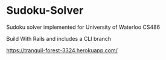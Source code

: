# Sudoku-Solver
Sudoku solver implemented for University of Waterloo CS486

Build With Rails and includes a CLI branch

https://tranquil-forest-3324.herokuapp.com/

